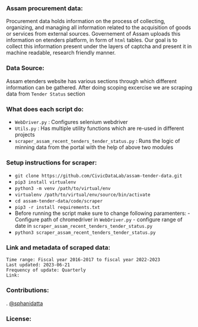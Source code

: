 ### Assam procurement data:
Procurement data holds information on the process of collecting, organizing, and managing all information related to the acquisition of goods or services from external sources.
Governement of Assam uploads this information on etenders platform, in form of `html` tables.
Our goal is to collect this information present under the layers of captcha and present it in
machine readable, research friendly manner.
### Data Source:
Assam etenders website has various sections through which different information can be gathered. After doing scoping excercise we are scraping data from `Tender Status` section
### What does each script do:
- `WebDriver.py` : Configures selenium webdriver
- `Utils.py` : Has multiple utility functions which are re-used in different projects
- `scraper_assam_recent_tenders_tender_status.py` : Runs the logic of minning data from the portal with the help of above two modules
### Setup instructions for scraper:
- `git clone https://github.com/CivicDataLab/assam-tender-data.git`
- `pip3 install virtualenv`
- `python3 -m venv /path/to/virtual/env`
- `virtualenv /path/to/virtual/env/source/bin/activate`
- `cd assam-tender-data/code/scraper`
- `pip3 -r install requirements.txt`
- Before running the script make sure to change following paramenters:
      - Configure path of chromedriver in `WebDriver.py`
      - configure range of date in `scraper_assam_recent_tenders_tender_status.py`
- `python3 scraper_assam_recent_tenders_tender_status.py`
### Link and metadata of scraped data:
```
Time range: Fiscal year 2016-2017 to fiscal year 2022-2023
Last updated: 2023-06-21
Frequency of update: Quarterly
Link:
```
### Contributions:
. [@sphanidatta](https://github.com/orgs/CivicDataLab/people/sphanidatta)

### License:
